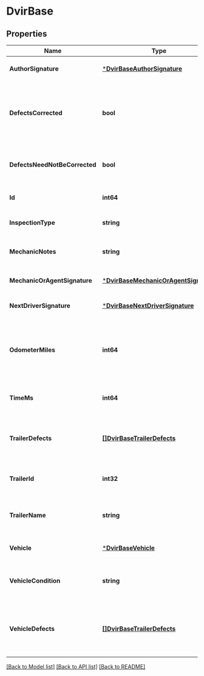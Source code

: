 # DvirBase

## Properties
Name | Type | Description | Notes
------------ | ------------- | ------------- | -------------
**AuthorSignature** | [***DvirBaseAuthorSignature**](DvirBase_authorSignature.md) |  | [optional] [default to null]
**DefectsCorrected** | **bool** | Signifies if the defects on the vehicle corrected after the DVIR is done. | [optional] [default to null]
**DefectsNeedNotBeCorrected** | **bool** | Signifies if the defects on this vehicle can be ignored. | [optional] [default to null]
**Id** | **int64** | The id of this DVIR record. | [optional] [default to null]
**InspectionType** | **string** | Inspection type of the DVIR. | [optional] [default to null]
**MechanicNotes** | **string** | The mechanics notes on the DVIR. | [optional] [default to null]
**MechanicOrAgentSignature** | [***DvirBaseMechanicOrAgentSignature**](DvirBase_mechanicOrAgentSignature.md) |  | [optional] [default to null]
**NextDriverSignature** | [***DvirBaseNextDriverSignature**](DvirBase_nextDriverSignature.md) |  | [optional] [default to null]
**OdometerMiles** | **int64** | The odometer reading in miles for the vehicle when the DVIR was done. | [optional] [default to null]
**TimeMs** | **int64** | Timestamp of this DVIR in UNIX milliseconds. | [optional] [default to null]
**TrailerDefects** | [**[]DvirBaseTrailerDefects**](DvirBase_trailerDefects.md) | Defects registered for the trailer which was part of the DVIR. | [optional] [default to null]
**TrailerId** | **int32** | The id of the trailer which was part of the DVIR. | [optional] [default to null]
**TrailerName** | **string** | The name of the trailer which was part of the DVIR. | [optional] [default to null]
**Vehicle** | [***DvirBaseVehicle**](DvirBase_vehicle.md) |  | [optional] [default to null]
**VehicleCondition** | **string** | The condition of vechile on which DVIR was done. | [optional] [default to null]
**VehicleDefects** | [**[]DvirBaseTrailerDefects**](DvirBase_trailerDefects.md) | Defects registered for the vehicle which was part of the DVIR. | [optional] [default to null]

[[Back to Model list]](../README.md#documentation-for-models) [[Back to API list]](../README.md#documentation-for-api-endpoints) [[Back to README]](../README.md)


